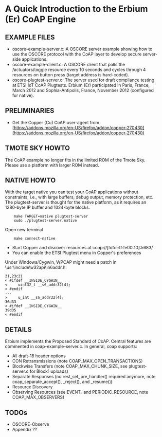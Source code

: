 A Quick Introduction to the Erbium (Er) CoAP Engine
===================================================

EXAMPLE FILES
-------------

- oscore-example-server.c: A OSCORE server example showing how to use the OSCORE protocol with the CoAP
  layer to develop secure server-side applications.
- oscore-example-client.c: A OSCORE client that polls the /actuators/toggle resource
  every 10 seconds and cycles through 4 resources on button press (target
  address is hard-coded).
- oscore-plugtest-server.c: The server used for draft compliance testing at ETSI
  IoT CoAP Plugtests. Erbium (Er) participated in Paris, France, March 2012 and
  Sophia-Antipolis, France, November 2012 (configured for native).

PRELIMINARIES
-------------

- Get the Copper (Cu) CoAP user-agent from
  [https://addons.mozilla.org/en-US/firefox/addon/copper-270430](https://addons.mozilla.org/en-US/firefox/addon/copper-270430)

TMOTE SKY HOWTO
---------------

The CoAP example no longer fits in the limited ROM of the Tmote Sky.
Please use a platform with larger ROM instead.

NATIVE HOWTO
------------

With the target native you can test your CoAP applications without
constraints, i.e., with large buffers, debug output, memory protection, etc.
The plugtest-server is thought for the native platform, as it requires
an 1280-byte IP buffer and 1024-byte blocks.

        make TARGET=native plugtest-server
        sudo ./plugtest-server.native

Open new terminal

        make connect-native

- Start Copper and discover resources at coap://[fdfd::ff:fe00:10]:5683/
- You can enable the ETSI Plugtest menu in Copper's preferences

Under Windows/Cygwin, WPCAP might need a patch in
<cygwin>\usr\include\w32api\in6addr.h:

    21,23c21
    < #ifdef __INSIDE_CYGWIN__
    <     uint32_t __s6_addr32[4];
    < #endif
    ---
    >     u_int __s6_addr32[4];
    36d33
    < #ifdef __INSIDE_CYGWIN__
    39d35
    < #endif

DETAILS
-------

Erbium implements the Proposed Standard of CoAP. Central features are commented
in coap-example-server.c.  In general, coap supports:

- All draft-18 header options
- CON Retransmissions (note COAP_MAX_OPEN_TRANSACTIONS)
- Blockwise Transfers (note COAP_MAX_CHUNK_SIZE, see plugtest-server.c for
  Block1 uploads)
- Separate Responses (no rest_set_pre_handler() required anymore, note
  coap_separate_accept(), _reject(), and _resume())
- Resource Discovery
- Observing Resources (see EVENT_ and PERIODIC_RESOURCE, note
  COAP_MAX_OBSERVERS)

TODOs
-----

- OSCORE-Observe
- Appendix ??
